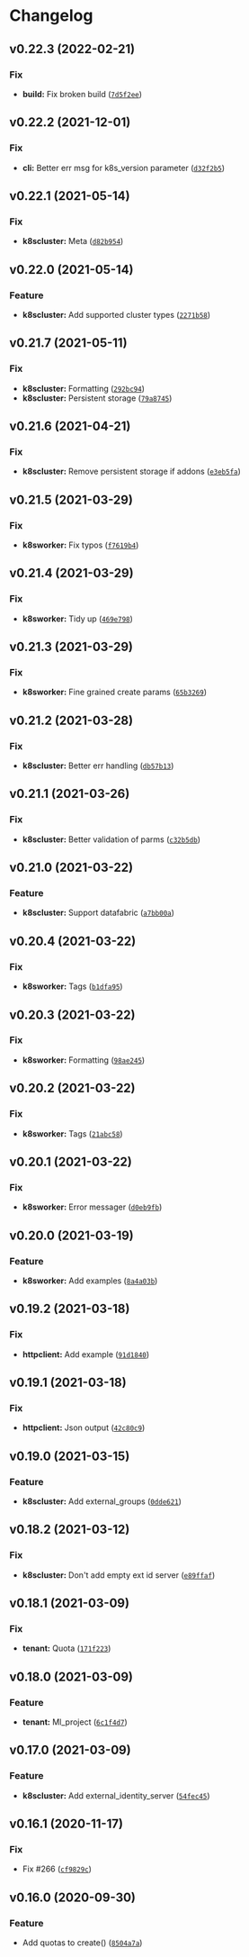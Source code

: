 # Changelog

<!--next-version-placeholder-->

## v0.22.3 (2022-02-21)
### Fix
* **build:** Fix broken build ([`7d5f2ee`](https://github.com/hpe-container-platform-community/hpecp-python-library/commit/7d5f2ee88c218a4d40d59949eedfb8abfbca3712))

## v0.22.2 (2021-12-01)
### Fix
* **cli:** Better err msg for k8s_version parameter ([`d32f2b5`](https://github.com/hpe-container-platform-community/hpecp-python-library/commit/d32f2b5700a6a1b8ebd272afbfff47ffbb3f8c00))

## v0.22.1 (2021-05-14)
### Fix
* **k8scluster:** Meta ([`d82b954`](https://github.com/hpe-container-platform-community/hpecp-python-library/commit/d82b95497ee1cb86d2ae22c86dba6af5830a32dc))

## v0.22.0 (2021-05-14)
### Feature
* **k8scluster:** Add supported cluster types ([`2271b58`](https://github.com/hpe-container-platform-community/hpecp-python-library/commit/2271b583060a0fb0dcd21e2c9b0595a0ba5759f4))

## v0.21.7 (2021-05-11)
### Fix
* **k8scluster:** Formatting ([`292bc94`](https://github.com/hpe-container-platform-community/hpecp-python-library/commit/292bc94c49f16cace1e24390812cabc171801ce9))
* **k8scluster:** Persistent storage ([`79a8745`](https://github.com/hpe-container-platform-community/hpecp-python-library/commit/79a8745feef73dcacbd18a1bfe86df65401eb9d4))

## v0.21.6 (2021-04-21)
### Fix
* **k8scluster:** Remove persistent storage if addons ([`e3eb5fa`](https://github.com/hpe-container-platform-community/hpecp-python-library/commit/e3eb5fafc1096c2bfbc528fdfe9bc9920d30c9eb))

## v0.21.5 (2021-03-29)
### Fix
* **k8sworker:** Fix typos ([`f7619b4`](https://github.com/hpe-container-platform-community/hpecp-python-library/commit/f7619b41127545dd56bde21da4a1a012212f4f72))

## v0.21.4 (2021-03-29)
### Fix
* **k8sworker:** Tidy up ([`469e798`](https://github.com/hpe-container-platform-community/hpecp-python-library/commit/469e79894d14fc779c9bfdb65bc9234b7e42b051))

## v0.21.3 (2021-03-29)
### Fix
* **k8sworker:** Fine grained create params ([`65b3269`](https://github.com/hpe-container-platform-community/hpecp-python-library/commit/65b32690b7303b61b552b0bb4eb0903a0fdb4e39))

## v0.21.2 (2021-03-28)
### Fix
* **k8scluster:** Better err handling ([`db57b13`](https://github.com/hpe-container-platform-community/hpecp-python-library/commit/db57b13e548e98f502501a8f325e8739384e02ca))

## v0.21.1 (2021-03-26)
### Fix
* **k8scluster:** Better validation of parms ([`c32b5db`](https://github.com/hpe-container-platform-community/hpecp-python-library/commit/c32b5dbe74c7f1f4860585605939bf4cafef3f6c))

## v0.21.0 (2021-03-22)
### Feature
* **k8scluster:** Support datafabric ([`a7bb00a`](https://github.com/hpe-container-platform-community/hpecp-python-library/commit/a7bb00aa11039a6b6220b2e1f164475644b85e27))

## v0.20.4 (2021-03-22)
### Fix
* **k8sworker:** Tags ([`b1dfa95`](https://github.com/hpe-container-platform-community/hpecp-python-library/commit/b1dfa957b7bc804983a5bcd0bd0b2e4376c9993d))

## v0.20.3 (2021-03-22)
### Fix
* **k8sworker:** Formatting ([`98ae245`](https://github.com/hpe-container-platform-community/hpecp-python-library/commit/98ae245398e4cc371758123a69172559a7fb48e5))

## v0.20.2 (2021-03-22)
### Fix
* **k8sworker:** Tags ([`21abc58`](https://github.com/hpe-container-platform-community/hpecp-python-library/commit/21abc583d02ae1a058e8143c7262f883df668912))

## v0.20.1 (2021-03-22)
### Fix
* **k8sworker:** Error messager ([`d0eb9fb`](https://github.com/hpe-container-platform-community/hpecp-python-library/commit/d0eb9fb403b9f502f46442d5fe5efae205e0dbaa))

## v0.20.0 (2021-03-19)
### Feature
* **k8sworker:** Add examples ([`8a4a03b`](https://github.com/hpe-container-platform-community/hpecp-python-library/commit/8a4a03b074a9c2f03df036157ed3ae742a8b1fdf))

## v0.19.2 (2021-03-18)
### Fix
* **httpclient:** Add example ([`91d1840`](https://github.com/hpe-container-platform-community/hpecp-python-library/commit/91d1840be5293fb30bc1f28fe288bb30a4bc0cfb))

## v0.19.1 (2021-03-18)
### Fix
* **httpclient:** Json output ([`42c80c9`](https://github.com/hpe-container-platform-community/hpecp-python-library/commit/42c80c999c34a0b90959099defe26cdc6438edf0))

## v0.19.0 (2021-03-15)
### Feature
* **k8scluster:** Add external_groups ([`0dde621`](https://github.com/hpe-container-platform-community/hpecp-python-library/commit/0dde62126a6e23b1143e277bd70372b820a71e55))

## v0.18.2 (2021-03-12)
### Fix
* **k8scluster:** Don't add empty ext id server ([`e89ffaf`](https://github.com/hpe-container-platform-community/hpecp-python-library/commit/e89ffaf9ab2a89f8a96d930c56004a79d004aaee))

## v0.18.1 (2021-03-09)
### Fix
* **tenant:** Quota ([`171f223`](https://github.com/hpe-container-platform-community/hpecp-python-library/commit/171f223d4c0dbdedc206caa5670a45b2810fc530))

## v0.18.0 (2021-03-09)
### Feature
* **tenant:** Ml_project ([`6c1f4d7`](https://github.com/hpe-container-platform-community/hpecp-python-library/commit/6c1f4d729dc943c77beccade3fa5b1cabce39f3a))

## v0.17.0 (2021-03-09)
### Feature
* **k8scluster:** Add external_identity_server ([`54fec45`](https://github.com/hpe-container-platform-community/hpecp-python-library/commit/54fec458397dd59740cd9bf75c3c308334e9b7ed))

## v0.16.1 (2020-11-17)
### Fix
* Fix #266 ([`cf9829c`](https://github.com/hpe-container-platform-community/hpecp-python-library/commit/cf9829c74fc01c8c39a8de3aac7bea7d15d46b3d))

## v0.16.0 (2020-09-30)
### Feature
* Add quotas to create() ([`8504a7a`](https://github.com/hpe-container-platform-community/hpecp-python-library/commit/8504a7a9cb829b2793f7cbc6a1b6fc1ca823503a))
